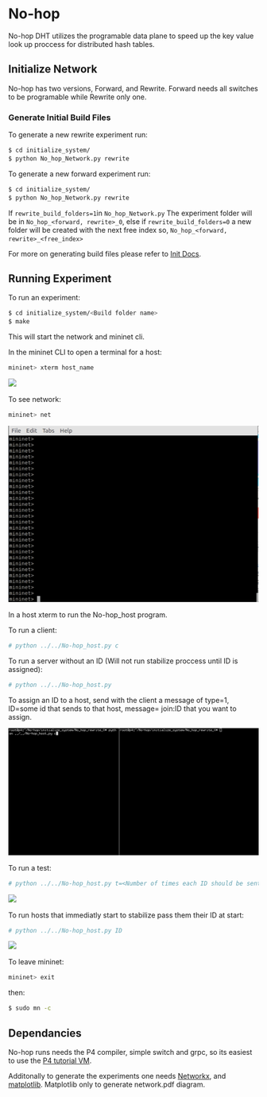 # No-hop
No-hop DHT utilizes the programable data plane to speed up the key value look up proccess for distributed hash tables.

## Initialize Network

No-hop has two versions, Forward, and Rewrite. Forward needs all switches to be programable while Rewrite only one. 

### Generate Initial Build Files

To generate a new rewrite experiment run:

```bash
$ cd initialize_system/
$ python No_hop_Network.py rewrite
```

To generate a new forward experiment run:

```bash
$ cd initialize_system/
$ python No_hop_Network.py rewrite
```

If ```rewrite_build_folders=1```in ```No_hop_Network.py``` The experiment folder will be in ````No_hop_<forward, rewrite>_0````, else if ```rewrite_build_folders=0``` a new folder will be created with the next free index so, ````No_hop_<forward, rewrite>_<free_index>````

For more on generating build files please refer to [Init Docs](initialize_system/No_hop_Init_system.pdf).

## Running Experiment

To run an experiment: 

```bash
$ cd initialize_system/<Build folder name>
$ make
```
This will start the network and mininet cli. 

In the mininet CLI to open a terminal for a host:


```bash
mininet> xterm host_name
```
![](figs/xterm.gif)

To see network:

```bash
mininet> net
```
![](figs/mininet_net.gif)

In a host xterm to run the No-hop_host program.

To run a client:

```bash
# python ../../No-hop_host.py c
```

To run a server without an ID (Will not run stabilize proccess until ID is assigned):

```bash
# python ../../No-hop_host.py
```

To assign an ID to a host, send with the client a message of type=1, ID=some id that sends to that host, message= join:ID that you want to assign.

![](figs/joinID.gif)

To run a test:

```bash
# python ../../No-hop_host.py t=<Number of times each ID should be sent>
```

![](figs/test.gif)

To run hosts that immediatly start to stabilize pass them their ID at start:

```bash
# python ../../No-hop_host.py ID
```

![](figs/stabilize.gif)

To leave mininet:

```bash
mininet> exit
```
then:

```bash
$ sudo mn -c
```

## Dependancies

No-hop runs needs the P4 compiler, simple switch and grpc, so its easiest to use the [P4 tutorial VM](https://github.com/p4lang/tutorials). 

Additonally to generate the experiments one needs [Networkx](https://networkx.org/), and [matplotlib](https://matplotlib.org/). Matplotlib only to generate network.pdf diagram.
